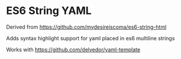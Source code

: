 # ES6 String YAML

Derived from https://github.com/mydesireiscoma/es6-string-html

Adds syntax highlight support for yaml placed in es6 multiline strings

Works with https://github.com/delvedor/yaml-template

